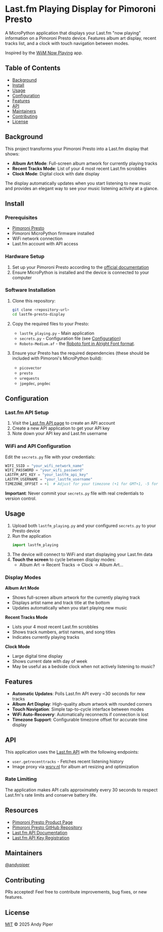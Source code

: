 # Last.fm Playing Display for Pimoroni Presto

A MicroPython application that displays your Last.fm "now playing" information on a Pimoroni Presto device. 
Features album art display, recent tracks list, and a clock with touch navigation between modes.

Inspired by the [WiiM Now Playing](https://github.com/retired-guy/WiiM-Presto) app.

## Table of Contents

- [Background](#background)
- [Install](#install)
- [Usage](#usage)
- [Configuration](#configuration)
- [Features](#features)
- [API](#api)
- [Maintainers](#maintainers)
- [Contributing](#contributing)
- [License](#license)

## Background

This project transforms your Pimoroni Presto into a Last.fm display that shows:

- **Album Art Mode**: Full-screen album artwork for currently playing tracks
- **Recent Tracks Mode**: List of your 4 most recent Last.fm scrobbles
- **Clock Mode**: Digital clock with date display

The display automatically updates when you start listening to new music and provides an elegant way to see your music listening activity at a glance.

## Install

### Prerequisites

- [Pimoroni Presto](https://shop.pimoroni.com/products/presto)
- Pimoroni MicroPython firmware installed
- WiFi network connection
- Last.fm account with API access

### Hardware Setup

1. Set up your Pimoroni Presto according to the [official documentation](https://github.com/pimoroni/presto)
2. Ensure MicroPython is installed and the device is connected to your computer

### Software Installation

1. Clone this repository:
   ```bash
   git clone <repository-url>
   cd lastfm-presto-display
   ```

2. Copy the required files to your Presto:
   - `lastfm_playing.py` - Main application
   - `secrets.py` - Configuration file (see [Configuration](#configuration))
   - `Roboto-Medium.af` - the [Roboto font in Alright Font format](https://github.com/pimoroni/picovector-fonts/releases/).

3. Ensure your Presto has the required dependencies (these should be included with Pimoroni's MicroPython build):
   - `picovector`
   - `presto`
   - `urequests`
   - `jpegdec`, `pngdec`

## Configuration

### Last.fm API Setup

1. Visit the [Last.fm API page](https://www.last.fm/api/account/create) to create an API account
2. Create a new API application to get your API key
3. Note down your API key and Last.fm username

### WiFi and API Configuration

Edit the `secrets.py` file with your credentials:

```python
WIFI_SSID = "your_wifi_network_name"
WIFI_PASSWORD = "your_wifi_password"
LASTFM_API_KEY = "your_lastfm_api_key"
LASTFM_USERNAME = "your_lastfm_username"
TIMEZONE_OFFSET = +1  # Adjust for your timezone (+1 for GMT+1, -5 for EST, etc.)
```

**Important**: Never commit your `secrets.py` file with real credentials to version control.

## Usage

1. Upload both `lastfm_playing.py` and your configured `secrets.py` to your Presto device
2. Run the application
   ```python
   import lastfm_playing
   ```
3. The device will connect to WiFi and start displaying your Last.fm data
4. **Touch the screen** to cycle between display modes:
   - Album Art → Recent Tracks → Clock → Album Art...

### Display Modes

**Album Art Mode**
- Shows full-screen album artwork for the currently playing track
- Displays artist name and track title at the bottom
- Updates automatically when you start playing new music

**Recent Tracks Mode**
- Lists your 4 most recent Last.fm scrobbles
- Shows track numbers, artist names, and song titles
- Indicates currently playing tracks

**Clock Mode**
- Large digital time display
- Shows current date with day of week
- May be useful as a bedside clock when not actively listening to music?

## Features

- **Automatic Updates**: Polls Last.fm API every ~30 seconds for new tracks
- **Album Art Display**: High-quality album artwork with rounded corners
- **Touch Navigation**: Simple tap-to-cycle interface between modes
- **WiFi Auto-Recovery**: Automatically reconnects if connection is lost
- **Timezone Support**: Configurable timezone offset for accurate time display

## API

This application uses the [Last.fm API](https://www.last.fm/api) with the following endpoints:

- `user.getrecenttracks` - Fetches recent listening history
- Image proxy via [wsrv.nl](https://wsrv.nl) for album art resizing and optimization

### Rate Limiting

The application makes API calls approximately every 30 seconds to respect Last.fm's rate limits and conserve battery life.

## Resources

- [Pimoroni Presto Product Page](https://shop.pimoroni.com/products/presto)
- [Pimoroni Presto GitHub Repository](https://github.com/pimoroni/presto)
- [Last.fm API Documentation](https://www.last.fm/api)
- [Last.fm API Key Registration](https://www.last.fm/api/account/create)

## Maintainers

[@andypiper](https://github.com/andypiper)

## Contributing

PRs accepted! Feel free to contribute improvements, bug fixes, or new features.

## License

[MIT](LICENSE) © 2025 Andy Piper
